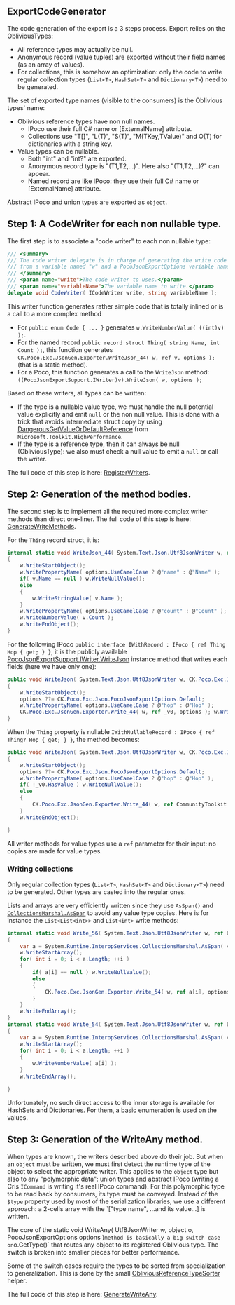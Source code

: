 ## ExportCodeGenerator

The code generation of the export is a 3 steps process. Export relies on the ObliviousTypes:
- All reference types may actually be null.
- Anonymous record (value tuples) are exported without their field names (as an array of values).
- For collections, this is somehow an optimization: only the code to write regular collection types (`List<T>`, 
  `HashSet<T>` and `Dictionary<T>`) need to be generated.

The set of exported type names (visible to the consumers) is the Oblivious types' name:
- Oblivious reference types have non null names.
  - IPoco use their full C# name or [ExternalName] attribute.
  - Collections use "T[]", "L(T)", "S(T)", "M(TKey,TValue)" and O(T) for dictionaries with a string key.
- Value types can be nullable.
  - Both "int" and "int?" are exported.
  - Anonymous record type is "(T1,T2,...)". Here also "(T1,T2,...)?" can appear.
  - Named record are like IPoco: they use their full C# name or [ExternalName] attribute.

Abstract IPoco and union types are exported as `object`.

## Step 1: A CodeWriter for each non nullable type.

The first step is to associate a "code writer" to each non nullable type:
```csharp
/// <summary>
/// The code writer delegate is in charge of generating the write code into a <see cref="System.Text.Json.Utf8JsonWriter"/>
/// from a variable named "w" and a PocoJsonExportOptions variable named "options".
/// </summary>
/// <param name="write">The code writer to uses.</param>
/// <param name="variableName">The variable name to write.</param>
delegate void CodeWriter( ICodeWriter write, string variableName );
```

This writer function generates rather simple code that is totally inlined or is a call to a more complex method
- For `public enum Code { ... }` generates `w.WriteNumberValue( ((int)v) );`. 
- For the named record `public record struct Thing( string Name, int Count );`, this function 
  generates `CK.Poco.Exc.JsonGen.Exporter.WriteJson_44( w, ref v, options );` (that is a static method).
- For a Poco, this function generates a call to the `WriteJson` method: `((PocoJsonExportSupport.IWriter)v).WriteJson( w, options );` 

Based on these writers, all types can be written:
- If the type is a nullable value type, we must handle the null potential value explicitly and emit `null` or the non null value.
  This is done with a trick that avoids intermediate struct copy by using [DangerousGetValueOrDefaultReference](https://learn.microsoft.com/en-us/dotnet/api/microsoft.toolkit.highperformance.extensions.nullableextensions.dangerousgetvalueordefaultreference?view=win-comm-toolkit-dotnet-7.0)
  from `Microsoft.Toolkit.HighPerformance`.
- If the type is a reference type, then it can always be null (ObliviousType): we also must check a null value to emit a `null`
  or call the writer.

The full code of this step is here: [RegisterWriters](ExportCodeGenerator.RegisterWriters.cs).

## Step 2: Generation of the method bodies.

The second step is to implement all the required more complex writer methods than direct one-liner.
The full code of this step is here: [GenerateWriteMethods](ExportCodeGenerator.GenerateWriteMethods.cs).

For the `Thing` record struct, it is:
```csharp
internal static void WriteJson_44( System.Text.Json.Utf8JsonWriter w, ref CK.Poco.Exc.Json.Tests.RecordTests.Thing v, CK.Poco.Exc.Json.PocoJsonExportOptions options )
{
    w.WriteStartObject();
    w.WritePropertyName( options.UseCamelCase ? @"name" : @"Name" );
    if( v.Name == null ) w.WriteNullValue();
    else
    {
        w.WriteStringValue( v.Name );
    }
    w.WritePropertyName( options.UseCamelCase ? @"count" : @"Count" );
    w.WriteNumberValue( v.Count );
    w.WriteEndObject();
}
```
For the following IPoco `public interface IWithRecord : IPoco { ref Thing Hop { get; } }`, it is the
publicly available [PocoJsonExportSupport.IWriter.WriteJson](../../CK.Poco.Exc.Json/Export/PocoJsonExportSupport.cs#L44)
instance method that writes each fields (here we have only one): 
```csharp
public void WriteJson( System.Text.Json.Utf8JsonWriter w, CK.Poco.Exc.Json.PocoJsonExportOptions options )
{
    w.WriteStartObject();
    options ??= CK.Poco.Exc.Json.PocoJsonExportOptions.Default;
    w.WritePropertyName( options.UseCamelCase ? @"hop" : @"Hop" );
    CK.Poco.Exc.JsonGen.Exporter.Write_44( w, ref _v0, options ); w.WriteEndObject();
}
```
When the `Thing` property is nullable `IWithNullableRecord : IPoco { ref Thing? Hop { get; } }`, the method becomes:
```csharp
public void WriteJson( System.Text.Json.Utf8JsonWriter w, CK.Poco.Exc.Json.PocoJsonExportOptions options )
{
    w.WriteStartObject();
    options ??= CK.Poco.Exc.Json.PocoJsonExportOptions.Default;
    w.WritePropertyName( options.UseCamelCase ? @"hop" : @"Hop" );
    if( !_v0.HasValue ) w.WriteNullValue();
    else
    {
        CK.Poco.Exc.JsonGen.Exporter.Write_44( w, ref CommunityToolkit.HighPerformance.Extensions.NullableExtensions.DangerousGetValueOrDefaultReference( ref _v0 ), options );
    }
    w.WriteEndObject();

}
```

All writer methods for value types use a `ref` parameter for their input: no copies are made for value types.

### Writing collections

Only regular collection types (`List<T>`, `HashSet<T>` and `Dictionary<T>`) need to be generated. Other types
are casted into the regular ones. 

Lists and arrays are very efficiently written since they use `AsSpan()` and [`CollectionsMarshal.AsSpan`](https://learn.microsoft.com/en-us/dotnet/api/system.runtime.interopservices.collectionsmarshal.asspan)
to avoid any value type copies. Here is for instance the `List<List<int>>` and `List<int>` write methods:

```csharp
internal static void Write_56( System.Text.Json.Utf8JsonWriter w, ref List<List<int>> v, CK.Poco.Exc.Json.PocoJsonExportOptions options )
{
    var a = System.Runtime.InteropServices.CollectionsMarshal.AsSpan( v );
    w.WriteStartArray();
    for( int i = 0; i < a.Length; ++i )
    {
        if( a[i] == null ) w.WriteNullValue();
        else
        {
            CK.Poco.Exc.JsonGen.Exporter.Write_54( w, ref a[i], options );
        }
    }
    w.WriteEndArray();
}
internal static void Write_54( System.Text.Json.Utf8JsonWriter w, ref List<int> v, CK.Poco.Exc.Json.PocoJsonExportOptions options )
{
    var a = System.Runtime.InteropServices.CollectionsMarshal.AsSpan( v );
    w.WriteStartArray();
    for( int i = 0; i < a.Length; ++i )
    {
        w.WriteNumberValue( a[i] );
    }
    w.WriteEndArray();

}
```

Unfortunately, no such direct access to the inner storage is available for HashSets and Dictionaries. For them,
a basic enumeration is used on the values.

## Step 3: Generation of the WriteAny method.

When types are known, the writers described above do their job. But when an `object` must be written, we must first
detect the runtime type of the object to select the appropriate writer. This applies to the `object` type but also
to any "polymorphic data": union types and abstract IPoco (writing a Cris `ICommand` is writing it's real IPoco command).
For this polymorphic type to be read back by consumers, its type must be conveyed. Instead of the `$type` property used
by most of the serialization libraries, we use a different approach: a 2-cells array with the `["type name", ...and its value...]
is written.

The core of the static void WriteAny( Utf8JsonWriter w, object o, PocoJsonExportOptions options )` method
is basically a big switch case on `o.GetType()` that routes any object to its registered Oblivious type. The
switch is broken into smaller pieces for better performance.

Some of the switch cases require the types to be sorted from specialization to generalization. This is done by
the small [ObliviousReferenceTypeSorter](../../CK.Poco.Exchange.Engine/ObliviousReferenceTypeSorter.cs) helper.

The full code of this step is here: [GenerateWriteAny](ExportCodeGenerator.GenerateWriteAny.cs).
